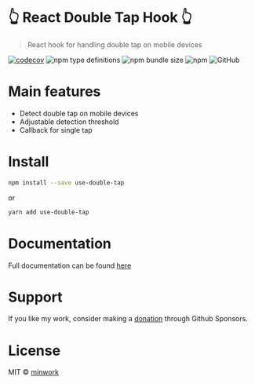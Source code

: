 # :point_up_2: React Double Tap Hook :point_up_2:

> React hook for handling double tap on mobile devices

[![codecov](https://codecov.io/gh/minwork/react/branch/main/graph/badge.svg?token=2KPMMSLDOM)](https://codecov.io/gh/minwork/react)
![npm type definitions](https://img.shields.io/npm/types/use-double-tap)
![npm bundle size](https://img.shields.io/bundlephobia/min/use-double-tap)
![npm](https://img.shields.io/npm/v/use-double-tap)
![GitHub](https://img.shields.io/github/license/minwork/react)

# Main features
- Detect double tap on mobile devices
- Adjustable detection threshold
- Callback for single tap

# Install

```bash
npm install --save use-double-tap
```
or
```bash
yarn add use-double-tap
```
# Documentation

Full documentation can be found [here](https://minwork.gitbook.io/double-tap-hook/)

# Support

If you like my work, consider making a [donation](https://github.com/sponsors/minwork) through Github Sponsors.

# License

MIT © [minwork](https://github.com/minwork)
